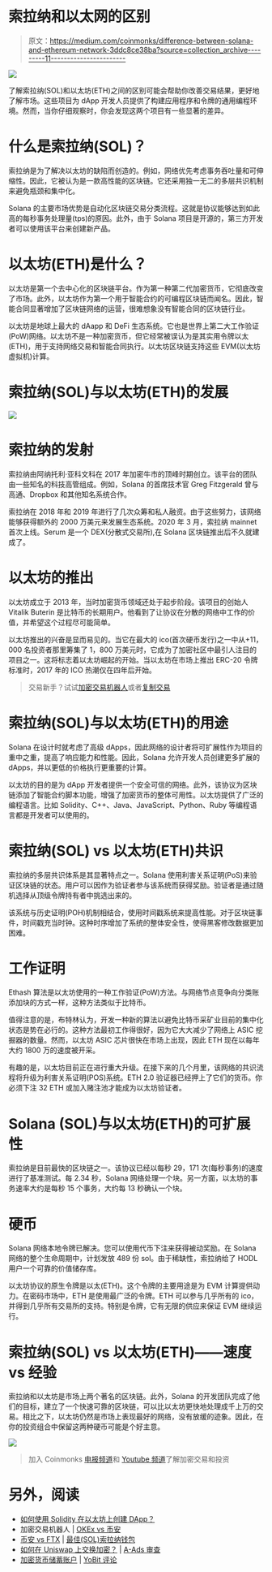 # 索拉纳和以太网的区别

> 原文：<https://medium.com/coinmonks/difference-between-solana-and-ethereum-network-3ddc8ce38ba?source=collection_archive---------11----------------------->

![](img/b9a0baca86804f275177b868c17c9153.png)

了解索拉纳(SOL)和以太坊(ETH)之间的区别可能会帮助你改善交易结果，更好地了解市场。这些项目为 dApp 开发人员提供了构建应用程序和令牌的通用编程环境。然而，当你仔细观察时，你会发现这两个项目有一些显著的差异。

# **什么是索拉纳(SOL)？**

索拉纳是为了解决以太坊的缺陷而创造的。例如，网络优先考虑事务吞吐量和可伸缩性。因此，它被认为是一款高性能的区块链。它还采用独一无二的多层共识机制来避免瓶颈和集中化。

Solana 的主要市场优势是自动化区块链交易分类流程。这就是协议能够达到如此高的每秒事务处理量(tps)的原因。此外，由于 Solana 项目是开源的，第三方开发者可以使用该平台来创建新产品。

# 以太坊(ETH)是什么？

以太坊是第一个去中心化的区块链平台。作为第一种第二代加密货币，它彻底改变了市场。此外，以太坊作为第一个用于智能合约的可编程区块链而闻名。因此，智能合同显著增加了区块链网络的运营，很难想象没有智能合同的区块链行业。

以太坊是地球上最大的 dAapp 和 DeFi 生态系统。它也是世界上第二大工作验证(PoW)网络。以太坊不是一种加密货币，但它经常被误认为是其实用令牌以太(ETH)，用于支持网络交易和智能合同执行。以太坊区块链支持这些 EVM(以太坊虚拟机)计算。

# 索拉纳(SOL)与以太坊(ETH)的发展

![](img/b76ce70de16e048d434127d4e1684315.png)

# 索拉纳的发射

索拉纳由阿纳托利·亚科文科在 2017 年加密牛市的顶峰时期创立。该平台的团队由一些知名的科技高管组成。例如，Solana 的首席技术官 Greg Fitzgerald 曾与高通、Dropbox 和其他知名系统合作。

索拉纳在 2018 年和 2019 年进行了几次众筹和私人融资。由于这些努力，该网络能够获得额外的 2000 万美元来发展生态系统。2020 年 3 月，索拉纳 mainnet 首次上线。Serum 是一个 DEX(分散式交易所),在 Solana 区块链推出后不久就建成了。

# 以太坊的推出

以太坊成立于 2013 年，当时加密货币领域还处于起步阶段。该项目的创始人 Vitalik Buterin 是比特币的长期用户。他看到了让协议在分散的网络中工作的价值，并希望这个过程尽可能简单。

以太坊推出的兴奋是显而易见的。当它在最大的 ico(首次硬币发行)之一中从+11，000 名投资者那里筹集了 1，800 万美元时，它成为了加密社区中最引人注目的项目之一。这将标志着以太坊崛起的开始。当以太坊在市场上推出 ERC-20 令牌标准时，2017 年的 ICO 热潮仅在四年后开始。

> 交易新手？试试[加密交易机器人](/coinmonks/crypto-trading-bot-c2ffce8acb2a)或者[复制交易](/coinmonks/top-10-crypto-copy-trading-platforms-for-beginners-d0c37c7d698c)

# 索拉纳(SOL)与以太坊(ETH)的用途

Solana 在设计时就考虑了高级 dApps，因此网络的设计者将可扩展性作为项目的重中之重，提高了响应能力和性能。因此，Solana 允许开发人员创建更多扩展的 dApps，并以更低的价格执行更重要的计算。

以太坊的目的是为 dApp 开发者提供一个安全可信的网络。此外，该协议为区块链添加了智能合约脚本功能，增强了加密货币的整体可用性。以太坊提供了广泛的编程语言。比如 Solidity、C++、Java、JavaScript、Python、Ruby 等编程语言都是开发者可以使用的。

# 索拉纳(SOL) vs 以太坊(ETH)共识

索拉纳的多层共识体系是其显著特点之一。Solana 使用利害关系证明(PoS)来验证区块链的状态。用户可以因作为验证者参与该系统而获得奖励。验证者是通过随机选择从顶级令牌持有者中挑选出来的。

该系统与历史证明(POH)机制相结合，使用时间戳系统来提高性能。对于区块链事件，时间戳充当时钟。这种时序增加了系统的整体安全性，使得黑客修改数据更加困难。

# 工作证明

Ethash 算法是以太坊使用的一种工作验证(PoW)方法。与网络节点竞争向分类账添加块的方式一样，这种方法类似于比特币。

值得注意的是，布特林认为，开发一种新的算法以避免比特币采矿业目前的集中化状态是势在必行的。这种方法最初工作得很好，因为它大大减少了网络上 ASIC 挖掘器的数量。然而，以太坊 ASIC 芯片很快在市场上出现，因此 ETH 现在以每年大约 1800 万的速度被开采。

有趣的是，以太坊目前正在进行重大升级。在接下来的几个月里，该网络的共识流程将升级为利害关系证明(POS)系统。ETH 2.0 验证器已经押上了它们的货币。你必须下注 32 ETH 或加入赌注池才能成为以太坊验证者。

# Solana (SOL)与以太坊(ETH)的可扩展性

索拉纳是目前最快的区块链之一。该协议已经以每秒 29，171 次(每秒事务)的速度进行了基准测试。每 2.34 秒，Solana 网络处理一个块。另一方面，以太坊的事务速率大约是每秒 15 个事务，大约每 13 秒确认一个块。

# 硬币

Solana 网络本地令牌已解决。您可以使用代币下注来获得被动奖励。在 Solana 网络的整个生命周期中，计划发放 489 份 sol。由于稀缺性，索拉纳给了 HODL 用户一个可靠的价值储存库。

以太坊协议的原生令牌是以太(ETH)。这个令牌的主要用途是为 EVM 计算提供动力。在密码市场中，ETH 是使用最广泛的令牌。ETH 可以参与几乎所有的 ico，并得到几乎所有交易所的支持。特别是令牌，它有无限的供应来保证 EVM 继续运行。

# 索拉纳(SOL) vs 以太坊(ETH)——速度 vs 经验

索拉纳和以太坊是市场上两个著名的区块链。此外，Solana 的开发团队完成了他们的目标，建立了一个快速可靠的区块链，可以比以太坊更快地处理成千上万的交易。相比之下，以太坊仍然是市场上表现最好的网络，没有放缓的迹象。因此，在你的投资组合中保留这两种硬币可能是个好主意。

![](img/abbd736381bef4cc3e8ce94fd32358bd.png)

> 加入 Coinmonks [电报频道](https://t.me/coincodecap)和 [Youtube 频道](https://www.youtube.com/c/coinmonks/videos)了解加密交易和投资

# 另外，阅读

*   [如何使用 Solidity 在以太坊上创建 DApp？](https://coincodecap.com/create-a-dapp-on-ethereum-using-solidity)
*   加密交易机器人 | [OKEx vs 币安](https://coincodecap.com/okex-vs-binance)
*   [币安 vs FTX](https://coincodecap.com/binance-vs-ftx) | [最佳(SOL)索拉纳钱包](https://coincodecap.com/solana-wallets)
*   [如何在 Uniswap 上交换加密？](https://coincodecap.com/swap-crypto-on-uniswap) | [A-Ads 审查](https://coincodecap.com/a-ads-review)
*   [加密货币储蓄账户](/coinmonks/cryptocurrency-savings-accounts-be3bc0feffbf) | [YoBit 评论](/coinmonks/yobit-review-175464162c62)